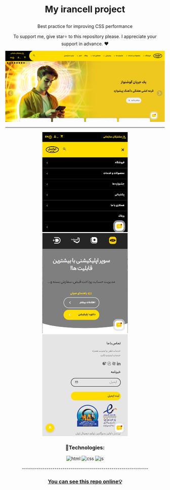 # <p align="center">My irancell project</p>

<p align="center">Best practice for improving CSS performance</p>
<p align="center">To support me, give star⭐ to this repository please.
I appreciate your support in advance. ❤</p>

<section width="100%" display="flex" align="center" justify-content="center" gap="2rem">
<img src="images/readme01.png" />
  <hr/>
<img src="images/readme02.png" width="270" />
<img src="images/readme03.png" width="270" />
<img src="images/readme04.png" width="270" />
</section>

### <p align="center">🔧Technologies:</p>
<div align="center" >
  
![html](https://img.shields.io/badge/HTML5-E34F26?style=for-the-badge&logo=html5&logoColor=white)
![css](https://img.shields.io/badge/CSS3-1572B6?style=for-the-badge&logo=css3&logoColor=white)
![js](https://img.shields.io/badge/JavaScript-323330?style=for-the-badge&logo=javascript&logoColor=F7DF1E)
  
</div>
<p align="center">--------------------------------------------------------------</p>

<h3 align="center"><a href="https://negar-karimnejad.github.io/irancell/" target="_blank">You can see this repo online💡</a></h3>
